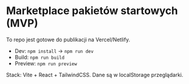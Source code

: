 # Marketplace pakietów startowych (MVP)

To repo jest gotowe do publikacji na Vercel/Netlify.
- Dev: `npm install` → `npm run dev`
- Build: `npm run build`
- Preview: `npm run preview`

Stack: Vite + React + TailwindCSS. Dane są w localStorage przeglądarki.
